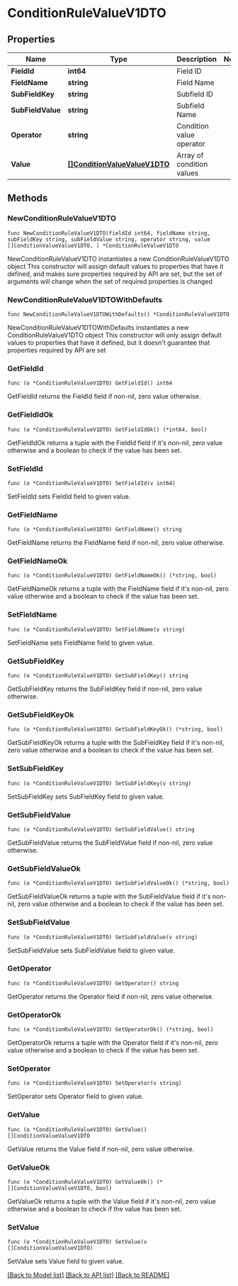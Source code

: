 # ConditionRuleValueV1DTO

## Properties

Name | Type | Description | Notes
------------ | ------------- | ------------- | -------------
**FieldId** | **int64** | Field ID | 
**FieldName** | **string** | Field Name | 
**SubFieldKey** | **string** | Subfield ID | 
**SubFieldValue** | **string** | Subfield Name | 
**Operator** | **string** | Condition value operator | 
**Value** | [**[]ConditionValueValueV1DTO**](ConditionValueValueV1DTO.md) | Array of condition values | 

## Methods

### NewConditionRuleValueV1DTO

`func NewConditionRuleValueV1DTO(fieldId int64, fieldName string, subFieldKey string, subFieldValue string, operator string, value []ConditionValueValueV1DTO, ) *ConditionRuleValueV1DTO`

NewConditionRuleValueV1DTO instantiates a new ConditionRuleValueV1DTO object
This constructor will assign default values to properties that have it defined,
and makes sure properties required by API are set, but the set of arguments
will change when the set of required properties is changed

### NewConditionRuleValueV1DTOWithDefaults

`func NewConditionRuleValueV1DTOWithDefaults() *ConditionRuleValueV1DTO`

NewConditionRuleValueV1DTOWithDefaults instantiates a new ConditionRuleValueV1DTO object
This constructor will only assign default values to properties that have it defined,
but it doesn't guarantee that properties required by API are set

### GetFieldId

`func (o *ConditionRuleValueV1DTO) GetFieldId() int64`

GetFieldId returns the FieldId field if non-nil, zero value otherwise.

### GetFieldIdOk

`func (o *ConditionRuleValueV1DTO) GetFieldIdOk() (*int64, bool)`

GetFieldIdOk returns a tuple with the FieldId field if it's non-nil, zero value otherwise
and a boolean to check if the value has been set.

### SetFieldId

`func (o *ConditionRuleValueV1DTO) SetFieldId(v int64)`

SetFieldId sets FieldId field to given value.


### GetFieldName

`func (o *ConditionRuleValueV1DTO) GetFieldName() string`

GetFieldName returns the FieldName field if non-nil, zero value otherwise.

### GetFieldNameOk

`func (o *ConditionRuleValueV1DTO) GetFieldNameOk() (*string, bool)`

GetFieldNameOk returns a tuple with the FieldName field if it's non-nil, zero value otherwise
and a boolean to check if the value has been set.

### SetFieldName

`func (o *ConditionRuleValueV1DTO) SetFieldName(v string)`

SetFieldName sets FieldName field to given value.


### GetSubFieldKey

`func (o *ConditionRuleValueV1DTO) GetSubFieldKey() string`

GetSubFieldKey returns the SubFieldKey field if non-nil, zero value otherwise.

### GetSubFieldKeyOk

`func (o *ConditionRuleValueV1DTO) GetSubFieldKeyOk() (*string, bool)`

GetSubFieldKeyOk returns a tuple with the SubFieldKey field if it's non-nil, zero value otherwise
and a boolean to check if the value has been set.

### SetSubFieldKey

`func (o *ConditionRuleValueV1DTO) SetSubFieldKey(v string)`

SetSubFieldKey sets SubFieldKey field to given value.


### GetSubFieldValue

`func (o *ConditionRuleValueV1DTO) GetSubFieldValue() string`

GetSubFieldValue returns the SubFieldValue field if non-nil, zero value otherwise.

### GetSubFieldValueOk

`func (o *ConditionRuleValueV1DTO) GetSubFieldValueOk() (*string, bool)`

GetSubFieldValueOk returns a tuple with the SubFieldValue field if it's non-nil, zero value otherwise
and a boolean to check if the value has been set.

### SetSubFieldValue

`func (o *ConditionRuleValueV1DTO) SetSubFieldValue(v string)`

SetSubFieldValue sets SubFieldValue field to given value.


### GetOperator

`func (o *ConditionRuleValueV1DTO) GetOperator() string`

GetOperator returns the Operator field if non-nil, zero value otherwise.

### GetOperatorOk

`func (o *ConditionRuleValueV1DTO) GetOperatorOk() (*string, bool)`

GetOperatorOk returns a tuple with the Operator field if it's non-nil, zero value otherwise
and a boolean to check if the value has been set.

### SetOperator

`func (o *ConditionRuleValueV1DTO) SetOperator(v string)`

SetOperator sets Operator field to given value.


### GetValue

`func (o *ConditionRuleValueV1DTO) GetValue() []ConditionValueValueV1DTO`

GetValue returns the Value field if non-nil, zero value otherwise.

### GetValueOk

`func (o *ConditionRuleValueV1DTO) GetValueOk() (*[]ConditionValueValueV1DTO, bool)`

GetValueOk returns a tuple with the Value field if it's non-nil, zero value otherwise
and a boolean to check if the value has been set.

### SetValue

`func (o *ConditionRuleValueV1DTO) SetValue(v []ConditionValueValueV1DTO)`

SetValue sets Value field to given value.



[[Back to Model list]](../README.md#documentation-for-models) [[Back to API list]](../README.md#documentation-for-api-endpoints) [[Back to README]](../README.md)


